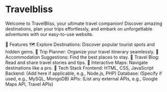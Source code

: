 # Travelbliss
Welcome to TravelBliss, your ultimate travel companion!
Discover amazing destinations, plan your trips effortlessly, and embark on unforgettable adventures with our easy-to-use website.

🌟 Features
🗺️ Explore Destinations: Discover popular tourist spots and hidden gems.
📅 Trip Planner: Organize your travel itinerary seamlessly.
🏨 Accommodation Suggestions: Find the best places to stay.
📖 Travel Blog: Read and share travel stories and tips.
🔗 Interactive Maps: Navigate destinations like a pro.
🚀 Tech Stack
Frontend: HTML, CSS, JavaScript
Backend: (Add here if applicable, e.g., Node.js, PHP)
Database: (Specify if used, e.g., MySQL, MongoDB)
APIs: (List any external APIs, e.g., Google Maps API, Travel APIs)
